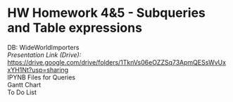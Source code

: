 # HW Homework 4&5 - Subqueries and Table expressions

DB: WideWorldImporters <br> 
*Presentation Link (Drive):* <br>
https://drive.google.com/drive/folders/1TknVs06eOZZSq73ApmQESsWvUxxYH1Nt?usp=sharing <br>
IPYNB Files for Queries <br>
Gantt Chart <br>
To Do List <br> 


